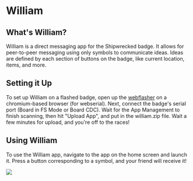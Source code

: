 # William

## What's William?
William is a direct messaging app for the Shipwrecked badge. It allows for peer-to-peer messaging using only symbols to communicate ideas. Ideas are defined by each section of buttons on the badge, like current location, items, and more.

## Setting it Up
To set up William on a flashed badge, open up the [webflasher](https://badge.shipwrecked.hackclub.com) on a chromium-based browser (for webserial). Next, connect the badge's serial port (Board in FS Mode or Board CDC). Wait for the App Management to finish scanning, then hit "Upload App", and put in the william.zip file. Wait a few minutes for upload, and you're off to the races!

## Using William
To use the William app, navigate to the app on the home screen and launch it. Press a button corresponding to a symbol, and your friend will receive it!

![](https://hc-cdn.hel1.your-objectstorage.com/s/v3/4a47ed3eeada3f89e9847985f40d16620ed8a259_img_20250809_191444.jpg)